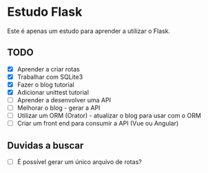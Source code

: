 # Estudo Flask

Este é apenas um estudo para aprender a utilizar o Flask.

## TODO
- [X] Aprender a criar rotas
- [X] Trabalhar com SQLite3
- [X] Fazer o blog tutorial
- [X] Adicionar unittest tutorial
- [ ] Aprender a desenvolver uma API
- [ ] Melhorar o blog - gerar a API
- [ ] Utilizar um ORM (Orator) - atualizar o blog para usar com o ORM
- [ ] Criar um front end para consumir a API (Vue ou Angular)

## Duvidas a buscar

- [ ] É possível gerar um único arquivo de rotas?